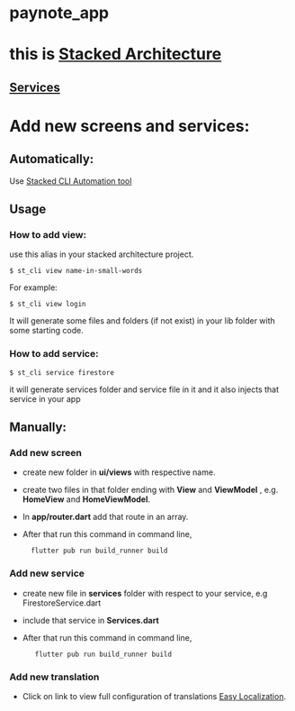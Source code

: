 # paynote_app

# this is [Stacked Architecture](https://pub.dev/packages/stacked)

## [Services](https://pub.dev/packages/stacked_services)


# Add new screens and services:

## Automatically:

Use [Stacked CLI Automation tool](https://pub.dev/packages/stacked_cli)

## Usage
### How to add view:
use
this alias in your stacked architecture project.

    $ st_cli view name-in-small-words
For example:

    $ st_cli view login
It will generate some files and folders (if not exist) in your lib folder with some starting code.

### How to add service:
    $ st_cli service firestore
it will generate services folder and service file in it and it also injects that service in your app

## Manually:

### **Add new screen**
- create new folder in **ui/views** with respective name.

- create two files in that folder ending with **View** and **ViewModel** , e.g. **HomeView** and **HomeViewModel**.

- In **app/router.dart** add that route in an array.

- After that run this command in command line,

        flutter pub run build_runner build


### **Add new service**
- create new file in **services** folder with respect to your service, e.g FirestoreService.dart

- include that service in **Services.dart**

- After that run this command in command line,

         flutter pub run build_runner build

### **Add new translation**
- Click on link to view full configuration of translations [Easy Localization](https://pub.dev/packages/easy_localization).

